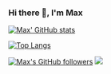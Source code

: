 ### Hi there 👋, I'm Max

<!--
**mgoltzsche/mgoltzsche** is a ✨ _special_ ✨ repository because its `README.md` (this file) appears on your GitHub profile.

Here are some ideas to get you started:

- 🔭 I’m currently working on ...
- 🌱 I’m currently learning ...
- 👯 I’m looking to collaborate on ...
- 🤔 I’m looking for help with ...
- 💬 Ask me about ...
- 📫 How to reach me: ...
- 😄 Pronouns: ...
- ⚡ Fun fact: ...
-->

[![Max' GitHub stats](https://github-readme-stats.vercel.app/api?username=mgoltzsche&show_icons=true&count_private=false&include_all_commits=true)](https://github.com/anuraghazra/github-readme-stats)

[![Top Langs](https://github-readme-stats.vercel.app/api/top-langs/?username=mgoltzsche&langs_count=10&layout=compact)](https://github.com/anuraghazra/github-readme-stats)

[![Max's GitHub followers](https://img.shields.io/github/followers/mgoltzsche?label=Follow&maxAge=3600&style=flat-square&logo=Github&labelColor=000000&color=000000)](https://github.com/mgoltzsche?tab=followers)
[![](https://komarev.com/ghpvc/?username=mgoltzsche&style=flat-square&color=grey)](https://github.com/antonkomarev/github-profile-views-counter)
